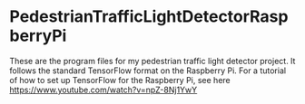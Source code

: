# PedestrianTrafficLightDetectorRaspberryPi
These are the program files for my pedestrian traffic light detector project.
It follows the standard TensorFlow format on the Raspberry Pi.
For a tutorial of how to set up TensorFlow for the Raspberry Pi, see here
https://www.youtube.com/watch?v=npZ-8Nj1YwY
